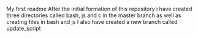 My first readme
After the initial formation of this repository i have created three directories
called bash, js and c in the master branch as well as creating files in bash and js
I also have created a new branch called update_script
